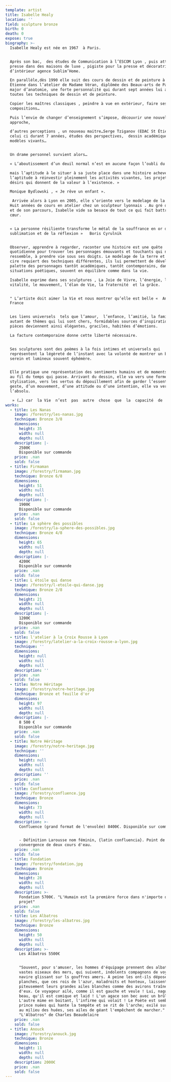 ```yaml
---
template: artist
title: Isabelle Healy
location: ''
field: sculpture bronze
birth: 0
death: 0
expose: true
biography: >-
  Isabelle Healy est née en 1967  à Paris.


  Après son bac,  des études de Communication à l’ESCOM Lyon , puis attachée de
  presse dans des maisons de luxe , pigiste pour la presse et décoratrice
  d’intérieur agence Sublim’Home.

  En parallèle,dès 1990 elle suit des cours de dessin et de peinture à St
  Étienne dans l’atelier de Madame Véran, diplômée des Beaux-arts de Paris et
  major d’anatomie, une forte personnalité qui durant sept années lui apprendra
  toutes les techniques de dessin et de peinture.

  Copier les maîtres classiques , peindre à vue en extérieur, faire ses propres
  compositions…

  Puis l’envie de changer d’enseignement s’impose, découvrir une nouvelle
  approche,

  d’autres perceptions , un nouveau maitre…Serge Tziganov (EDAC St Étienne) sera
  celui ci durant 7 années, études des perspectives,  dessin académique , 
  modèles vivants…


  Un drame personnel survient alors…

  « L’aboutissement d’un deuil normal n’est en aucune façon l’oubli du disparu,

  mais l’aptitude à le situer à sa juste place dans une histoire achevée,
  l’aptitude à réinvestir pleinement les activités vivantes, les projets et les
  désirs qui donnent de la valeur à l’existence. »

  Monique Bydlowski , « Je rêve un enfant ».

   Arrivée alors à Lyon en 2005, elle s’oriente vers le modelage de la terre , puis de la cire, la technique du bronze, et  la sculpture .
  Huit années de cours en atelier chez un sculpteur lyonnais . Au gré de l’art
  et de son parcours, Isabelle vide sa besace de tout ce qui fait battre son
  cœur.


  « La personne résiliente transforme le métal de la souffrance en or de la
  sublimation et de la réflexion »   Boris Cyrulnik


  Observer, apprendre à regarder, raconter une histoire est une quête
  quotidienne pour trouver les personnages émouvants et touchants qui nous
  ressemble, à prendre vie sous ses doigts. Le modelage de la terre et de la
  cire requiert des techniques différentes, ils lui permettent de développer la
  palette des personnages tantôt académiques, tantôt contemporains, dans des
  situations poétiques, souvent en équilibre comme dans la vie.

  Isabelle exprime dans ses sculptures , La Joie de Vivre, l’énergie, la
  vitalité, le mouvement, l’élan de Vie, la fraternité  et la grâce.


  " L’artiste doit aimer la Vie et nous montrer qu’elle est belle «  Anatole
  France


  Les liens universels  tels que l’amour,  l’enfance, l’amitié, la famille sont
  autant de thèmes qui lui sont chers, formidables sources d’inspiration. Les
  pièces deviennent ainsi élégantes, graciles, habitées d’émotions.

  La facture contemporaine donne cette liberté nécessaire.


  Ses sculptures sont des poèmes à la fois intimes et universels qui
  représentent la légèreté de l’instant avec la volonté de montrer un bonheur
  serein et lumineux souvent éphémère.


  Elle pratique une représentation des sentiments humains et de moments partagés
  au fil du temps qui passe. Arrivant du dessin, elle va vers une forme de
  stylisation, vers les vertus du dépouillement afin de garder l’essentiel d’un
  geste, d’un mouvement, d’une attitude ou d’une intention, elle va vers
  l’absolu.

   » (…) car  la Vie  n’est  pas  autre  chose  que  la  capacité  de  maintenir  un  état d’équilibre , au  milieu du changement des  évènements « .    tiré du livre de Baghavad-Gita
works:
  - title: Les Nanas
    image: /forestry/les-nanas.jpg
    technique: Bronze 3/8
    dimensions:
      height: 35
      width: null
      depth: null
    description: |-
      2500€ 
      Disponible sur commande
    price: .nan
    sold: false
  - title: Firmaman
    image: /forestry/firmaman.jpg
    technique: Bronze 6/8
    dimensions:
      height: 51
      width: null
      depth: null
    description: |-
      1900€
      Disponible sur commande
    price: .nan
    sold: false
  - title: La sphère des possibles
    image: /forestry/la-sphere-des-possibles.jpg
    technique: Bronze 4/8
    dimensions:
      height: 65
      width: null
      depth: null
    description: |-
      4200€
      Disponible sur commande
    price: .nan
    sold: false
  - title: L étoile qui danse
    image: /forestry/l-etoile-qui-danse.jpg
    technique: Bronze 2/8
    dimensions:
      height: 21
      width: null
      depth: null
    description: |-
      1200€
      Disponible sur commande
    price: .nan
    sold: false
  - title: l'atelier à la Croix Rousse à Lyon
    image: /forestry/latelier-a-la-croix-rousse-a-lyon.jpg
    technique: ''
    dimensions:
      height: null
      width: null
      depth: null
    description: ''
    price: .nan
    sold: false
  - title: Notre Héritage
    image: /forestry/notre-heritage.jpg
    technique: Bronze et feuille d'or
    dimensions:
      height: 97
      width: null
      depth: null
    description: |-
      8 500 € 
      Disponible sur commande
    price: .nan
    sold: false
  - title: Notre Héritage
    image: /forestry/notre-heritage.jpg
    technique: ''
    dimensions:
      height: null
      width: null
      depth: null
    description: ''
    price: .nan
    sold: false
  - title: Confluence
    image: /forestry/confluence.jpg
    technique: Bronze
    dimensions:
      height: 73
      width: null
      depth: null
    description: >-
      Confluence (grand format de l'envolée) 8400€. Disponible sur commande


      - Définition Larousse nom féminin, {latin confluencia}. Point de
      convergence de deux cours d'eau.
    price: .nan
    sold: false
  - title: Fondation
    image: /forestry/fondation.jpg
    technique: Bronze
    dimensions:
      height: 28
      width: null
      depth: null
    description: >-
      Fondation 5700€. "L'Humain est la première force dans n'importe quel
      projet"
    price: .nan
    sold: false
  - title: Les Albatros
    image: /forestry/les-albatros.jpg
    technique: Bronze
    dimensions:
      height: 50
      width: null
      depth: null
    description: >-
      Les Albatros 5500€


      "Souvent, pour s'amuser, les hommes d'équipage prennent des albatros,
      vastes oiseaux des mers, qui suivent, indolents compagnons de voyage, le
      navire glissant sur ls gouffres amers. A peine les ont-ils déposés sur les
      planches, que ces rois de l'azur, maladroits et honteux, laissent
      piteusement leurs grandes ailes blanches comme des avirons traîner à côté
      d'eux. Ce voyageur ailé, comme il est gauche et veule ! Lui, naguère si
      beau, qu'il est comique et laid ! L'un agace son bec avec un brûle-gueule,
      L'autre mime en boitant, l'infirme qui volait ! Le Poète est semblable au
      prince nuées qui hante la tempête et se rit de l'arche; exilé sur le sol
      au milieu des huées, ses ailes de géant l'empêchent de marcher." -
      "L'Albatros" de Charles Beaudelaire
    price: .nan
    sold: false
  - title: Anouck
    image: /forestry/anouck.jpg
    technique: Bronze
    dimensions:
      height: 11
      width: null
      depth: null
    description: 2000€
    price: .nan
    sold: false
---
```


